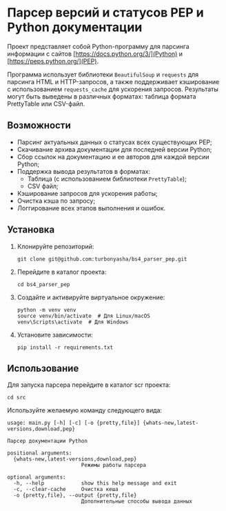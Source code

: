 # Парсер версий и статусов PEP и Python документации

Проект представляет собой Python-программу для парсинга информации с сайтов [https://docs.python.org/3/](Python) и [https://peps.python.org/](PEP).

Программа использует библиотеки `BeautifulSoup` и `requests` для парсинга HTML и HTTP-запросов, а также поддерживает кэширование с использованием `requests_cache` для ускорения запросов. Результаты могут быть выведены в различных форматах: таблица формата PrettyTable или CSV-файл.

## Возможности

- Парсинг актуальных данных о статусах всех существующих PEP;
- Скачивание архива документации для последней версии Python;
- Сбор ссылок на документацию и ее авторов для каждой версии Python;
- Поддержка вывода результатов в форматах:
  - Таблица (с использованием библиотеки `PrettyTable`);
  - CSV файл;
- Кэширование запросов для ускорения работы;
- Очистка кэша по запросу;
- Логгирование всех этапов выполнения и ошибок.

## Установка

1. Клонируйте репозиторий:
    ```
    git clone git@github.com:turbonyasha/bs4_parser_pep.git
    ```

2. Перейдите в каталог проекта:
    ```
    cd bs4_parser_pep
    ```

3. Создайте и активируйте виртуальное окружение:
    ```
    python -m venv venv
    source venv/bin/activate  # Для Linux/macOS
    venv\Scripts\activate  # Для Windows
    ```

4. Установите зависимости:
    ```
    pip install -r requirements.txt
    ```

## Использование

Для запуска парсера перейдите в каталог scr проекта:
```
cd src
```

Используйте желаемую команду следующего вида:

```
usage: main.py [-h] [-c] [-o {pretty,file}] {whats-new,latest-versions,download,pep}

Парсер документации Python

positional arguments:
  {whats-new,latest-versions,download,pep}
                        Режимы работы парсера

optional arguments:
  -h, --help            show this help message and exit
  -c, --clear-cache     Очистка кеша
  -o {pretty,file}, --output {pretty,file}
                        Дополнительные способы вывода данных
```